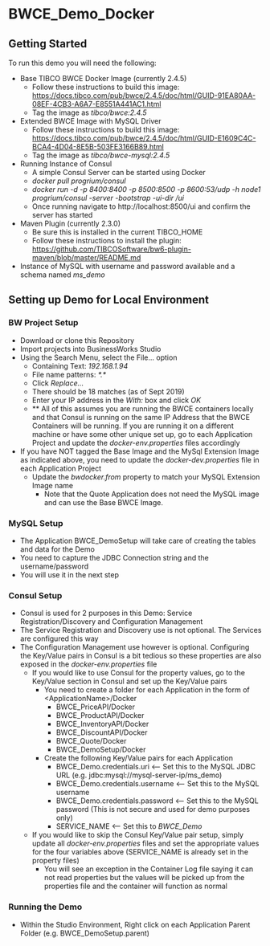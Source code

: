 # BWCE_Demo_Docker
## Getting Started
To run this demo you will need the following:
- Base TIBCO BWCE Docker Image (currently 2.4.5)
  - Follow these instructions to build this image: https://docs.tibco.com/pub/bwce/2.4.5/doc/html/GUID-91EA80AA-08EF-4CB3-A6A7-E8551A441AC1.html
  - Tag the image as <i>tibco/bwce:2.4.5</i>
- Extended BWCE Image with MySQL Driver
  - Follow these instructions to build this image: https://docs.tibco.com/pub/bwce/2.4.5/doc/html/GUID-E1609C4C-BCA4-4D04-8E5B-503FE3166B89.html
  - Tag the image as <i>tibco/bwce-mysql:2.4.5</i>
- Running Instance of Consul
  - A simple Consul Server can be started using Docker
  - <i>docker pull progrium/consul</i>
  - <i>docker run -d -p 8400:8400 -p 8500:8500 -p 8600:53/udp -h node1 progrium/consul -server -bootstrap -ui-dir /ui</i>
  - Once running navigate to http://localhost:8500/ui and confirm the server has started
- Maven Plugin (currently 2.3.0)
  - Be sure this is installed in the current TIBCO_HOME
  - Follow these instructions to install the plugin: https://github.com/TIBCOSoftware/bw6-plugin-maven/blob/master/README.md
- Instance of MySQL with username and password available and a schema named <i>ms_demo</i>

## Setting up Demo for Local Environment
### BW Project Setup
- Download or clone this Repository
- Import projects into BusinessWorks Studio
- Using the Search Menu, select the File... option
  - Containing Text: <i>192.168.1.94</i> 
  - File name patterns: <i>\*.\*</i>
  - Click <i>Replace...</i>
  - There should be 18 matches (as of Sept 2019)
  - Enter your IP address in the <i>With:</i> box and click <i>OK</i>
  - \*\* All of this assumes you are running the BWCE containers locally and that Consul is running on the same IP Address that the BWCE Containers will be running. If you are running it on a different machine or have some other unique set up, go to each Application Project and update the <i>docker-env.properties</i> files accordingly
- If you have NOT tagged the Base Image and the MySql Extension Image as indicated above, you need to update the <i>docker-dev.properties</i> file in each Application Project
  - Update the <i>bwdocker.from</i> property to match your MySQL Extension Image name
    - Note that the Quote Application does not need the MySQL image and can use the Base BWCE Image.
### MySQL Setup
- The Application BWCE_DemoSetup will take care of creating the tables and data for the Demo
- You need to capture the JDBC Connection string and the username/password
- You will use it in the next step
### Consul Setup
- Consul is used for 2 purposes in this Demo: Service Registration/Discovery and Configuration Management
- The Service Registration and Discovery use is not optional. The Services are configured this way
- The Configuration Management use however is optional. Configuring the Key/Value pairs in Consul is a bit tedious so these properties are also exposed in the <i>docker-env.properties</i> file
  - If you would like to use Consul for the property values, go to the Key/Value section in Consul and set up the Key/Value pairs     
    - You need to create a folder for each Application in the form of \<ApplicationName\>/Docker
      - BWCE_PriceAPI/Docker
      - BWCE_ProductAPI/Docker
      - BWCE_InventoryAPI/Docker
      - BWCE_DiscountAPI/Docker
      - BWCE_Quote/Docker
      - BWCE_DemoSetup/Docker
    - Create the following Key/Value pairs for each Application
      - BWCE_Demo.credentials.uri <-- Set this to the MySQL JDBC URL (e.g. jdbc:mysql://mysql-server-ip/ms_demo)
      - BWCE_Demo.credentials.username <-- Set this to the MySQL username
      - BWCE_Demo.credentials.password <-- Set this to the MySQL password (This is not secure and used for demo purposes only)
      - SERVICE_NAME <-- Set this to <i>BWCE_Demo</i>
  - If you would like to skip the Consul Key/Value pair setup, simply update all <i>docker-env.properties</i> files and set the appropriate values for the four variables above (SERVICE_NAME is already set in the property files)
    - You will see an exception in the Container Log file saying it can not read properties but the values will be picked up from the properties file and the container will function as normal
### Running the Demo
- Within the Studio Environment, Right click on each Application Parent Folder (e.g. BWCE_DemoSetup.parent)
